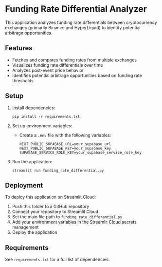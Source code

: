 # Funding Rate Differential Analyzer

This application analyzes funding rate differentials between cryptocurrency exchanges (primarily Binance and HyperLiquid) to identify potential arbitrage opportunities.

## Features

- Fetches and compares funding rates from multiple exchanges
- Visualizes funding rate differentials over time
- Analyzes post-event price behavior
- Identifies potential arbitrage opportunities based on funding rate thresholds

## Setup

1. Install dependencies:
   ```
   pip install -r requirements.txt
   ```

2. Set up environment variables:
   - Create a `.env` file with the following variables:
     ```
     NEXT_PUBLIC_SUPABASE_URL=your_supabase_url
     NEXT_PUBLIC_SUPABASE_KEY=your_supabase_key
     SUPABASE_SERVICE_ROLE_KEY=your_supabase_service_role_key
     ```

3. Run the application:
   ```
   streamlit run funding_rate_differential.py
   ```

## Deployment

To deploy this application on Streamlit Cloud:

1. Push this folder to a GitHub repository
2. Connect your repository to Streamlit Cloud
3. Set the main file path to `funding_rate_differential.py`
4. Add your environment variables in the Streamlit Cloud secrets management
5. Deploy the application

## Requirements

See `requirements.txt` for a full list of dependencies. 